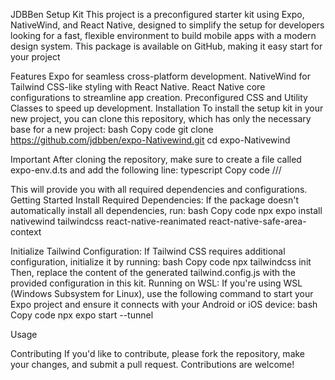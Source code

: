 JDBBen Setup Kit
This project is a preconfigured starter kit using Expo, NativeWind, and React Native, designed to simplify the setup for developers looking for a fast, flexible environment to build mobile apps with a modern design system. This package is available on GitHub, making it easy start for your project 

Features
Expo for seamless cross-platform development.
NativeWind for Tailwind CSS-like styling with React Native.
React Native core configurations to streamline app creation.
Preconfigured CSS and Utility Classes to speed up development.
Installation
To install the setup kit in your new project, you can clone this repository, which has only the necessary base for a new project:
bash
Copy code
git clone https://github.com/jdbben/expo-Nativewind.git
cd expo-Nativewind

Important
After cloning the repository, make sure to create a file called expo-env.d.ts and add the following line:
typescript
Copy code
/// <reference types="expo/types" />

This will provide you with all required dependencies and configurations.
Getting Started
Install Required Dependencies: If the package doesn't automatically install all dependencies, run:
bash
Copy code
npx expo install nativewind tailwindcss react-native-reanimated react-native-safe-area-context


Initialize Tailwind Configuration: If Tailwind CSS requires additional configuration, initialize it by running:
bash
Copy code
npx tailwindcss init
Then, replace the content of the generated tailwind.config.js with the provided configuration in this kit.
Running on WSL: If you're using WSL (Windows Subsystem for Linux), use the following command to start your Expo project and ensure it connects with your Android or iOS device:
bash
Copy code
npx expo start --tunnel


Usage

Contributing
If you'd like to contribute, please fork the repository, make your changes, and submit a pull request. Contributions are welcome!
